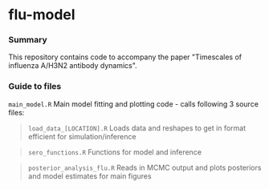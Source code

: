 # flu-model


### Summary

This repository contains code to accompany the paper "Timescales of influenza A/H3N2 antibody dynamics".

### Guide to files

`main_model.R` Main model fitting and plotting code - calls following 3 source files:

> `load_data_[LOCATION].R` Loads data and reshapes to get in format efficient for simulation/inference

> `sero_functions.R` Functions for model and inference

> `posterior_analysis_flu.R` Reads in MCMC output and plots posteriors and model estimates for main figures
